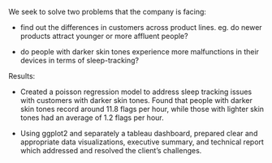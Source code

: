 We seek to solve two problems that the company is facing:

- find out the differences in customers across product lines. eg. do newer products attract younger or more affluent people?

- do people with darker skin tones experience more malfunctions in their devices in terms of sleep-tracking?


Results:

- Created a poisson regression model to address sleep tracking issues with customers with darker skin tones. Found that people with darker skin tones record around 11.8 flags per hour, while those with lighter skin tones had an average of 1.2 flags per hour.

- Using ggplot2 and separately a tableau dashboard, prepared clear and appropriate data visualizations, executive summary, and technical report which addressed and resolved the client’s challenges.
